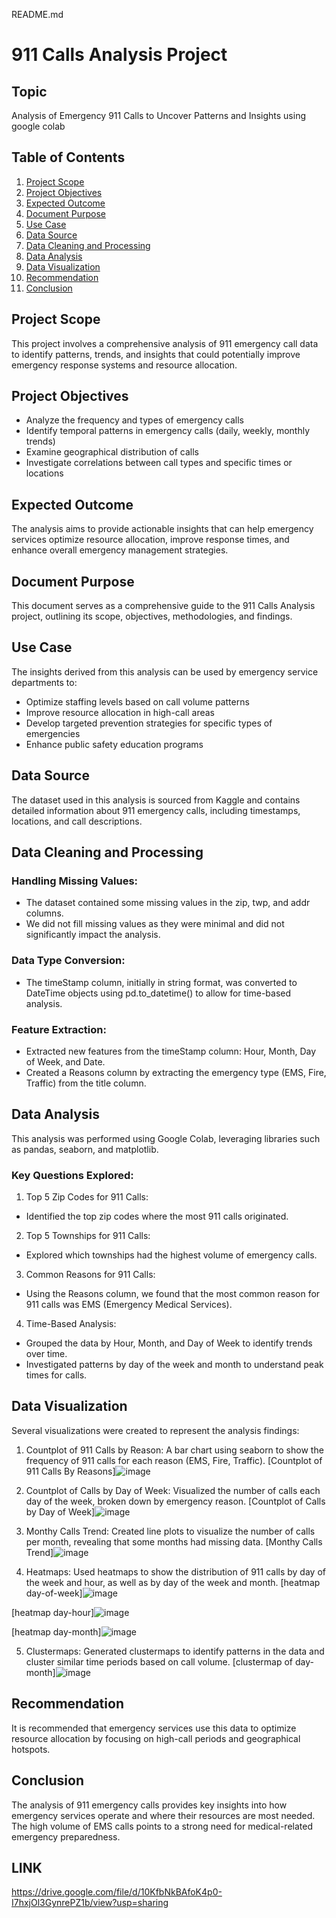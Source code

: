 README.md
# 911 Calls Analysis Project


## Topic
Analysis of Emergency 911 Calls to Uncover Patterns and Insights using google colab

## Table of Contents
1. [Project Scope](#project-scope)
2. [Project Objectives](#project-objectives)
3. [Expected Outcome](#expected-outcome)
4. [Document Purpose](#document-purpose)
5. [Use Case](#use-case)
6. [Data Source](#data-source)
7. [Data Cleaning and Processing](#data-cleaning-and-processing)
8. [Data Analysis](#data-analysis)
9. [Data Visualization](#data-visualization)
10. [Recommendation](#recommendation)
11. [Conclusion](#conclusion)

## Project Scope
This project involves a comprehensive analysis of 911 emergency call data to identify patterns, trends, and insights that could potentially improve emergency response systems and resource allocation.

## Project Objectives
- Analyze the frequency and types of emergency calls
- Identify temporal patterns in emergency calls (daily, weekly, monthly trends)
- Examine geographical distribution of calls
- Investigate correlations between call types and specific times or locations

## Expected Outcome
The analysis aims to provide actionable insights that can help emergency services optimize resource allocation, improve response times, and enhance overall emergency management strategies.

## Document Purpose
This document serves as a comprehensive guide to the 911 Calls Analysis project, outlining its scope, objectives, methodologies, and findings.

## Use Case
The insights derived from this analysis can be used by emergency service departments to:
- Optimize staffing levels based on call volume patterns
- Improve resource allocation in high-call areas
- Develop targeted prevention strategies for specific types of emergencies
- Enhance public safety education programs

## Data Source
The dataset used in this analysis is sourced from Kaggle and contains detailed information about 911 emergency calls, including timestamps, locations, and call descriptions.

## Data Cleaning and Processing
### Handling Missing Values:
* The dataset contained some missing values in the zip, twp, and addr columns.
* We did not fill missing values as they were minimal and did not significantly impact the analysis.
### Data Type Conversion:
* The timeStamp column, initially in string format, was converted to DateTime objects using pd.to_datetime() to allow for time-based analysis.
### Feature Extraction:
* Extracted new features from the timeStamp column: Hour, Month, Day of Week, and Date.
* Created a Reasons column by extracting the emergency type (EMS, Fire, Traffic) from the title column.

## Data Analysis
This analysis was performed using Google Colab, leveraging libraries such as pandas, seaborn, and matplotlib.

### Key Questions Explored:
1. Top 5 Zip Codes for 911 Calls:
* Identified the top zip codes where the most 911 calls originated.
2. Top 5 Townships for 911 Calls:
* Explored which townships had the highest volume of emergency calls.
3. Common Reasons for 911 Calls:
* Using the Reasons column, we found that the most common reason for 911 calls was EMS (Emergency Medical Services).
4. Time-Based Analysis:
* Grouped the data by Hour, Month, and Day of Week to identify trends over time.
* Investigated patterns by day of the week and month to understand peak times for calls.


## Data Visualization
Several visualizations were created to represent the analysis findings:

1. Countplot of 911 Calls by Reason:
A bar chart using seaborn to show the frequency of 911 calls for each reason (EMS, Fire, Traffic).
[Countplot of 911 Calls By Reasons]![image](https://github.com/user-attachments/assets/e655633b-81c9-4c18-885a-1f55ec90caa0)


2. Countplot of Calls by Day of Week:
Visualized the number of calls each day of the week, broken down by emergency reason.
[Countplot of Calls by Day of Week]![image](https://github.com/user-attachments/assets/638496dd-121d-4a85-98ba-fe5699d83962)



3. Monthy Calls Trend:
Created line plots to visualize the number of calls per month, revealing that some months had missing data.
[Monthy Calls Trend]![image](https://github.com/user-attachments/assets/76ae4f0f-d015-4f89-a4ee-6913963770e2)


4. Heatmaps:
Used heatmaps to show the distribution of 911 calls by day of the week and hour, as well as by day of the week and month.
[heatmap day-of-week]![image](https://github.com/user-attachments/assets/9dc57d8f-d105-4fb0-9831-f720c37c3ccd)


[heatmap day-hour]![image](https://github.com/user-attachments/assets/fcf6d151-8386-46a9-9aab-9912dda61ded)


[heatmap day-month]![image](https://github.com/user-attachments/assets/2b52ef64-14ff-4985-80c4-a5eb6b57ea7e)



5. Clustermaps:
Generated clustermaps to identify patterns in the data and cluster similar time periods based on call volume.
[clustermap of day-month]![image](https://github.com/user-attachments/assets/3932ba58-51ca-4188-bfc9-4aa6a693b772)



## Recommendation
It is recommended that emergency services use this data to optimize resource allocation by focusing on high-call periods and geographical hotspots.

## Conclusion
The analysis of 911 emergency calls provides key insights into how emergency services operate and where their resources are most needed. The high volume of EMS calls points to a strong need for medical-related emergency preparedness. 

## LINK
https://drive.google.com/file/d/10KfbNkBAfoK4p0-I7hxjOl3GynrePZ1b/view?usp=sharing
